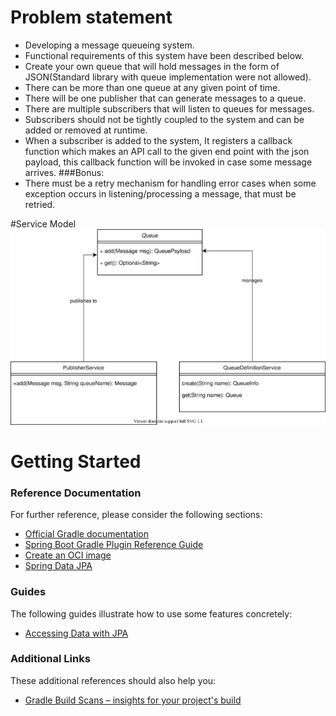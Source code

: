 # Problem statement
* Developing a message queueing system.
* Functional requirements of this system have been described below.
* Create your own queue that will hold messages in the form of JSON(Standard library with queue implementation were not allowed).
* There can be more than one queue at any given point of time.
* There will be one publisher that can generate messages to a queue.
* There are multiple subscribers that will listen to queues for messages.
* Subscribers should not be tightly coupled to the system and can be added or removed at runtime.
* When a subscriber is added to the system, It registers a callback function which makes an API call to the given end point with the json payload, this callback function will be invoked in case some message arrives.
###Bonus:
* There must be a retry mechanism for handling error cases when some exception occurs in listening/processing a message, that must be retried.

#Service Model
![alt text](./ClassDiagram.svg)


# Getting Started

### Reference Documentation
For further reference, please consider the following sections:

* [Official Gradle documentation](https://docs.gradle.org)
* [Spring Boot Gradle Plugin Reference Guide](https://docs.spring.io/spring-boot/docs/2.5.4/gradle-plugin/reference/html/)
* [Create an OCI image](https://docs.spring.io/spring-boot/docs/2.5.4/gradle-plugin/reference/html/#build-image)
* [Spring Data JPA](https://docs.spring.io/spring-boot/docs/2.5.4/reference/htmlsingle/#boot-features-jpa-and-spring-data)

### Guides
The following guides illustrate how to use some features concretely:

* [Accessing Data with JPA](https://spring.io/guides/gs/accessing-data-jpa/)

### Additional Links
These additional references should also help you:

* [Gradle Build Scans – insights for your project's build](https://scans.gradle.com#gradle)


